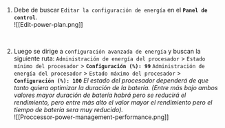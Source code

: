 1. Debe de buscar `Editar la configuración de energía` en el **`Panel de control`**. <br>
![[Edit-power-plan.png]]

<br>

2. Luego se dirige a `configuración avanzada de energía` y buscan la siguiente ruta:
`Administración de energía del procesador` > `Estado mínimo del procesador` > **`Configuración (%): 99`**
`Administración de energía del procesador` > `Estado máximo del procesador` > **`Configuración (%): 100`**
*El estado del procesador dependerá de que tanto quiera optimizar la duración de la batería. (Entre más bajo ambos valores mayor duración de batería habrá pero se reducirá el rendimiento, pero entre más alto el valor mayor el rendimiento pero el tiempo de batería sera muy reducido).* <br>
![[Proccessor-power-management-performance.png]]